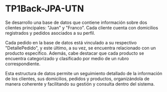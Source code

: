 # TP1Back-JPA-UTN
Se desarrollo una base de datos que contiene información sobre dos clientes principales: "Juan" y "Franco". Cada cliente cuenta con domicilios registrados y pedidos asociados a su perfil.

Cada pedido en la base de datos está vinculado a su respectivo "DetallePedido", y este último, a su vez, se encuentra relacionado con un producto específico. Además, cabe destacar que cada producto se encuentra categorizado y clasificado por medio de un rubro correspondiente.

Esta estructura de datos permite un seguimiento detallado de la información de los clientes, sus domicilios, pedidos y productos, organizándola de manera coherente y facilitando su gestión y consulta dentro del sistema.

